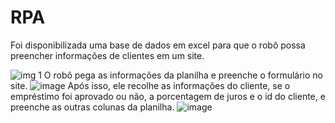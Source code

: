 # RPA
Foi disponibilizada uma base de dados em excel para que o robô possa preencher informações de clientes em um site.

![img 1](https://user-images.githubusercontent.com/51932176/148207702-bd4d6dcb-7bf9-494e-9cca-ef4773146da3.PNG)
O robô pega as informações da planilha e preenche o formulário no site.
![image](https://user-images.githubusercontent.com/51932176/148207859-ffc4bc92-ce5f-42d5-bc30-26786710b89a.png)
Após isso, ele recolhe as informações do cliente, se o empréstimo foi aprovado ou não, a porcentagem de juros e o id do cliente, e preenche as outras colunas da planilha.
![image](https://user-images.githubusercontent.com/51932176/148208160-e6bcd265-4a07-43a1-9806-3aa1bcaea1fa.png)
